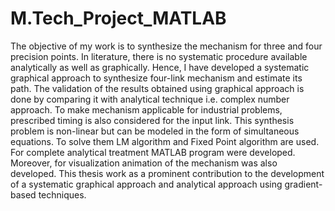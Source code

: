 # M.Tech_Project_MATLAB

The objective of my work is to synthesize the mechanism for three and four precision points. In literature, there is no systematic procedure available analytically as well as graphically. Hence, I have developed a systematic graphical approach to synthesize four-link mechanism and estimate its path. The validation of the results obtained using graphical approach is done by comparing it with analytical technique i.e. complex number approach. To make mechanism applicable for industrial problems, prescribed timing is also considered for the input link.
This synthesis problem is non-linear but can be modeled in the form of simultaneous equations. To solve them LM algorithm and Fixed Point algorithm are used. For complete analytical treatment MATLAB program were developed. Moreover, for visualization animation of the mechanism was also developed. This thesis work as a prominent contribution to the development of a systematic graphical approach and analytical approach using gradient-based techniques.
